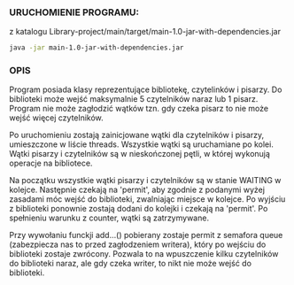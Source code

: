 ### URUCHOMIENIE PROGRAMU:
z katalogu Library-project/main/target/main-1.0-jar-with-dependencies.jar
```bash
java -jar main-1.0-jar-with-dependencies.jar
```


### OPIS
Program posiada klasy reprezentujące bibliotekę, czytelinków i pisarzy.
Do biblioteki może wejść maksymalnie 5 czytelników naraz lub 1 pisarz. Program nie może zagłodzić wątków tzn. gdy
czeka pisarz to nie może wejść więcej czytelników.

Po uruchomieniu zostają zainicjowane wątki dla czytelników i pisarzy, umieszczone w liście threads.
Wszystkie wątki są uruchamiane po kolei. Wątki pisarzy i czytelników są w nieskończonej pętli, w której
wykonują operacje na bibliotece.

Na początku wszystkie wątki pisarzy i czytelników są w stanie WAITING w kolejce. Następnie czekają na 'permit', aby
zgodnie z podanymi wyżej zasadami móc wejść do biblioteki, zwalniając miejsce w kolejce. Po wyjściu z biblioteki
ponownie zostają dodani do kolejki i czekają na 'permit'. Po spełnieniu warunku z counter, wątki są zatrzymywane.

Przy wywołaniu funckji add...() pobierany zostaje permit z semafora queue (zabezpiecza nas to przed zagłodzeniem writera),
który po wejściu do biblioteki zostaje zwrócony. Pozwala to na wpuszczenie kilku czytelników do biblioteki naraz, ale
gdy czeka writer, to nikt nie może wejść do biblioteki.

